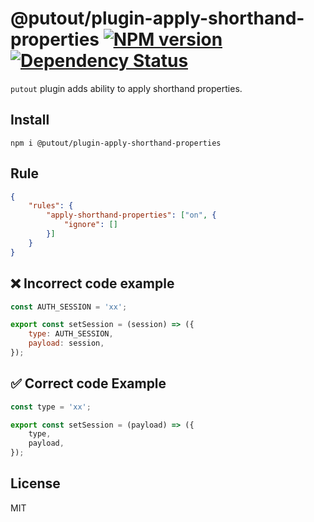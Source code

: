 # @putout/plugin-apply-shorthand-properties [![NPM version][NPMIMGURL]][NPMURL] [![Dependency Status][DependencyStatusIMGURL]][DependencyStatusURL]

[NPMIMGURL]:                https://img.shields.io/npm/v/@putout/plugin-apply-shorthand-properties.svg?style=flat&longCache=true
[NPMURL]:                   https://npmjs.org/package/@putout/plugin-apply-shorthand-properties"npm"

[DependencyStatusURL]:      https://david-dm.org/coderaiser/putout?path=packages/plugin-apply-shorthand-properties
[DependencyStatusIMGURL]:   https://david-dm.org/coderaiser/putout.svg?path=packages/plugin-apply-shorthand-properties

`putout` plugin adds ability to apply shorthand properties.

## Install

```
npm i @putout/plugin-apply-shorthand-properties
```

## Rule

```json
{
    "rules": {
        "apply-shorthand-properties": ["on", {
            "ignore": []
        }]
    }
}
```

## ❌ Incorrect code example

```js
const AUTH_SESSION = 'xx';

export const setSession = (session) => ({
    type: AUTH_SESSION,
    payload: session,
});
```

## ✅ Correct code Example

```js
const type = 'xx';

export const setSession = (payload) => ({
    type,
    payload,
});
```

## License

MIT

